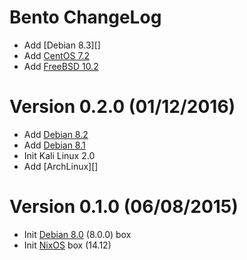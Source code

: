 Bento ChangeLog
================

- Add [Debian 8.3][]
- Add [CentOS 7.2][]
- Add [FreeBSD 10.2][]

# Version 0.2.0 (01/12/2016)

- Add [Debian 8.2][]
- Add [Debian 8.1][]
- Init Kali Linux 2.0
- Add [ArchLinux][]

# Version 0.1.0 (06/08/2015)

- Init [Debian 8.0][] (8.0.0) box
- Init [NixOS][] box (14.12)


[Debian 8.0]: https://atlas.hashicorp.com/nlamirault/boxes/debian-8.0
[Debian 8.1]: https://atlas.hashicorp.com/nlamirault/boxes/debian-8.1
[Debian 8.2]: https://atlas.hashicorp.com/nlamirault/boxes/debian-8.2
[Debian 8.2]: https://atlas.hashicorp.com/nlamirault/boxes/debian-8.3
[Centos 7.2]: https://atlas.hashicorp.com/nlamirault/boxes/centos-7.2
[FreeBSD 10.2]: https://atlas.hashicorp.com/nlamirault/boxes/freebsd-10.2
[NixOS]: https://atlas.hashicorp.com/nlamirault/boxes/nixos
[NixOS]: https://atlas.hashicorp.com/nlamirault/boxes/archlinux
